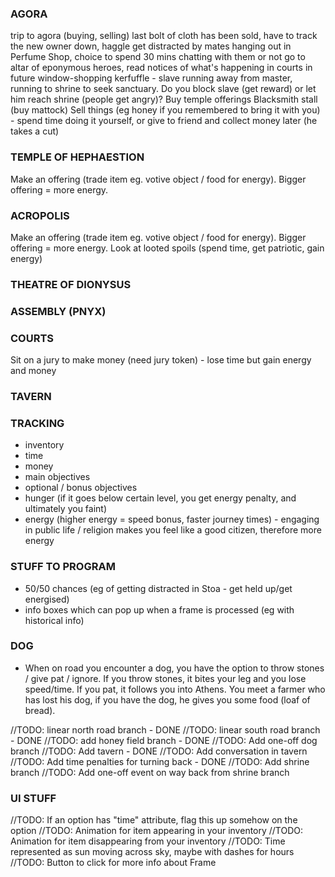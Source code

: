 ### AGORA

trip to agora (buying, selling)
last bolt of cloth has been sold, have to track the new owner down, haggle
get distracted by mates hanging out in Perfume Shop, choice to spend 30 mins chatting with them or not
go to altar of eponymous heroes, read notices of what's happening in courts in future
window-shopping
kerfuffle - slave running away from master, running to shrine to seek sanctuary. Do you block slave (get reward) or let him reach shrine (people get angry)?
Buy temple offerings
Blacksmith stall (buy mattock)
Sell things (eg honey if you remembered to bring it with you) - spend time doing it yourself, or give to friend and collect money later (he takes a cut)

### TEMPLE OF HEPHAESTION
Make an offering (trade item eg. votive object / food for energy). Bigger offering = more energy.

### ACROPOLIS
Make an offering (trade item eg. votive object / food for energy). Bigger offering = more energy.
Look at looted spoils (spend time, get patriotic, gain energy)

### THEATRE OF DIONYSUS

### ASSEMBLY (PNYX)

### COURTS
Sit on a jury to make money (need jury token) - lose time but gain energy and money

### TAVERN



### TRACKING

- inventory
- time
- money
- main objectives
- optional / bonus objectives
- hunger (if it goes below certain level, you get energy penalty, and ultimately you faint)
- energy (higher energy = speed bonus, faster journey times) - engaging in public life / religion makes you feel like a good citizen, therefore more energy



### STUFF TO PROGRAM
- 50/50 chances (eg of getting distracted in Stoa - get held up/get energised)
- info boxes which can pop up when a frame is processed (eg with historical info)


### DOG
- When on road you encounter a dog, you have the option to throw stones / give pat / ignore. If you throw stones, it bites your leg and you lose speed/time. If you pat, it follows you into Athens. You meet a farmer who has lost his dog, if you have the dog, he gives you some food (loaf of bread).


//TODO: linear north road branch - DONE
//TODO: linear south road branch - DONE
//TODO: add honey field branch - DONE
//TODO: Add one-off dog branch
//TODO: Add tavern - DONE
//TODO: Add conversation in tavern
//TODO: Add time penalties for turning back - DONE
//TODO: Add shrine branch
//TODO: Add one-off event on way back from shrine branch

### UI STUFF
//TODO: If an option has "time" attribute, flag this up somehow on the option
//TODO: Animation for item appearing in your inventory
//TODO: Animation for item disappearing from your inventory
//TODO: Time represented as sun moving across sky, maybe with dashes for hours
//TODO: Button to click for more info about Frame